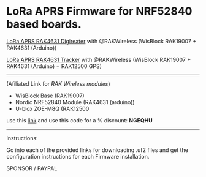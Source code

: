 # LoRa APRS Firmware for NRF52840 based boards.

[LoRa APRS RAK4631 Digireater](https://github.com/richonguzman/LoRa_APRS_NRF52840/tree/main/LoRa_APRS_RAK4631_Digirepeater) with @RAKWireless  (WisBlock RAK19007 + RAK4631 (Arduino))

[LoRa APRS RAK4631 Tracker](https://github.com/richonguzman/LoRa_APRS_NRF52840/tree/main/LoRa_APRS_RAK4631_Tracker) with @RAKWireless (WisBlock RAK19007 + RAK4631 (Arduino) + RAK12500 GPS)

-------

(Afiliated Link for _RAK Wireless modules_)
- WisBlock Base (RAK19007)
- Nordic NRF52840 Module (RAK4631 (arduino))
- U-blox ZOE-M8Q (RAK12500


use this [link](https://url887.kickbooster.me/ls/click?upn=u001.rQqRChuldMyo9N3mcAI-2Bf2HF4aYB25xf7FmEbkTD-2BJPmW97aq6-2B-2FsJ-2Bmlj5qFSiRdEpe_HprRZeuCAf4z5NFKRFYVqVTXOS-2BXsX0r3A0LUEEvoKoVT4iXCw6WQzI4ENLL8PaHnA5P-2FfDxuqrI3BcZFumGrXLnv2loo9gjcgIq9nFjxNVnpvRELoEngdGoZ2c6LLp9d5dG2XTKk392BOczHQ4-2FI0zKhFh-2Bb0WE4jPKmIqiFNgFcgzMUX7xZbXw0clvgX1O73KOkJ8DxmsiqLmjWPqedJyfiYfDYsb-2Bcnj6SBY-2FQluqo3JG-2BszK7JDHe-2BUxc-2FjfIDyALruYuOxxrU0z4dO0-2Fw-3D-3D) and use this code for a % discount: **NGEQHU**

------


Instructions:

Go into each of the provided links for downloading .uf2 files and get the configuration instructions for each Firmware installation.

SPONSOR / PAYPAL
